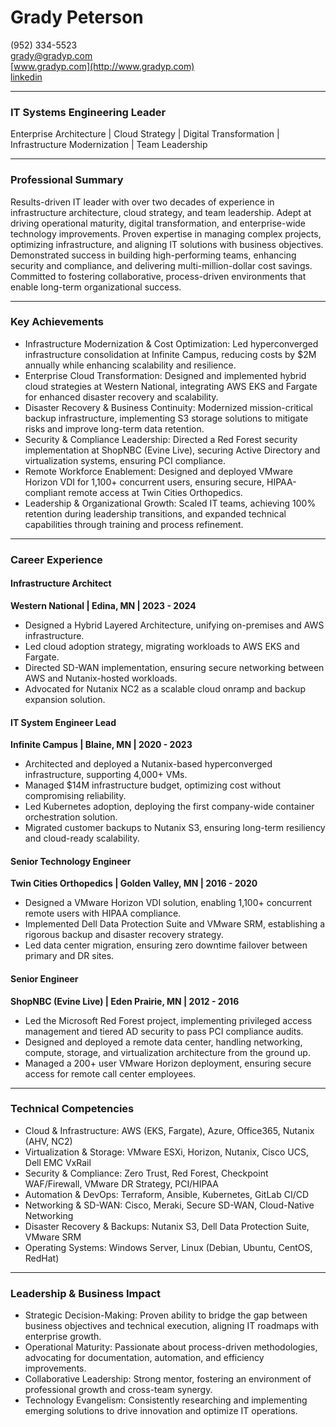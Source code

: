 # Grady Peterson

(952) 334-5523  
[grady@gradyp.com](mailto:grady@gradyp.com)  
[www.gradyp.com](http://www.gradyp.com)  
[linkedin](https://www.linkedin.com/in/gradypeterson/)

---

### **IT Systems Engineering Leader**

Enterprise Architecture \| Cloud Strategy \| Digital Transformation \| Infrastructure Modernization \| Team Leadership

---

### **Professional Summary**

Results-driven IT leader with over two decades of experience in infrastructure architecture, cloud strategy, and team leadership. Adept at driving operational maturity, digital transformation, and enterprise-wide technology improvements. Proven expertise in managing complex projects, optimizing infrastructure, and aligning IT solutions with business objectives. Demonstrated success in building high-performing teams, enhancing security and compliance, and delivering multi-million-dollar cost savings. Committed to fostering collaborative, process-driven environments that enable long-term organizational success.

---

### **Key Achievements**

- Infrastructure Modernization & Cost Optimization: Led hyperconverged infrastructure consolidation at Infinite Campus, reducing costs by \$2M annually while enhancing scalability and resilience.
- Enterprise Cloud Transformation: Designed and implemented hybrid cloud strategies at Western National, integrating AWS EKS and Fargate for enhanced disaster recovery and scalability.
- Disaster Recovery & Business Continuity: Modernized mission-critical backup infrastructure, implementing S3 storage solutions to mitigate risks and improve long-term data retention.
- Security & Compliance Leadership: Directed a Red Forest security implementation at ShopNBC (Evine Live), securing Active Directory and virtualization systems, ensuring PCI compliance.
- Remote Workforce Enablement: Designed and deployed VMware Horizon VDI for 1,100+ concurrent users, ensuring secure, HIPAA-compliant remote access at Twin Cities Orthopedics.
- Leadership & Organizational Growth: Scaled IT teams, achieving 100% retention during leadership transitions, and expanded technical capabilities through training and process refinement.

---

### **Career Experience**

#### **Infrastructure Architect**

**Western National \| Edina, MN \| 2023 - 2024**

- Designed a Hybrid Layered Architecture, unifying on-premises and AWS infrastructure.
- Led cloud adoption strategy, migrating workloads to AWS EKS and Fargate.
- Directed SD-WAN implementation, ensuring secure networking between AWS and Nutanix-hosted workloads.
- Advocated for Nutanix NC2 as a scalable cloud onramp and backup expansion solution.

#### **IT System Engineer Lead**

**Infinite Campus \| Blaine, MN \| 2020 - 2023**

- Architected and deployed a Nutanix-based hyperconverged infrastructure, supporting 4,000+ VMs.
- Managed \$14M infrastructure budget, optimizing cost without compromising reliability.
- Led Kubernetes adoption, deploying the first company-wide container orchestration solution.
- Migrated customer backups to Nutanix S3, ensuring long-term resiliency and cloud-ready scalability.

#### **Senior Technology Engineer**

**Twin Cities Orthopedics \| Golden Valley, MN \| 2016 - 2020**

- Designed a VMware Horizon VDI solution, enabling 1,100+ concurrent remote users with HIPAA compliance.
- Implemented Dell Data Protection Suite and VMware SRM, establishing a rigorous backup and disaster recovery strategy.
- Led data center migration, ensuring zero downtime failover between primary and DR sites.

#### **Senior Engineer**

**ShopNBC (Evine Live) \| Eden Prairie, MN \| 2012 - 2016**

- Led the Microsoft Red Forest project, implementing privileged access management and tiered AD security to pass PCI compliance audits.
- Designed and deployed a remote data center, handling networking, compute, storage, and virtualization architecture from the ground up.
- Managed a 200+ user VMware Horizon deployment, ensuring secure access for remote call center employees.

---

### **Technical Competencies**

- Cloud & Infrastructure: AWS (EKS, Fargate), Azure, Office365, Nutanix (AHV, NC2)
- Virtualization & Storage: VMware ESXi, Horizon, Nutanix, Cisco UCS, Dell EMC VxRail
- Security & Compliance: Zero Trust, Red Forest, Checkpoint WAF/Firewall, VMware DR Strategy, PCI/HIPAA
- Automation & DevOps: Terraform, Ansible, Kubernetes, GitLab CI/CD
- Networking & SD-WAN: Cisco, Meraki, Secure SD-WAN, Cloud-Native Networking
- Disaster Recovery & Backups: Nutanix S3, Dell Data Protection Suite, VMware SRM
- Operating Systems: Windows Server, Linux (Debian, Ubuntu, CentOS, RedHat)

---

### **Leadership & Business Impact**

- Strategic Decision-Making: Proven ability to bridge the gap between business objectives and technical execution, aligning IT roadmaps with enterprise growth.
- Operational Maturity: Passionate about process-driven methodologies, advocating for documentation, automation, and efficiency improvements.
- Collaborative Leadership: Strong mentor, fostering an environment of professional growth and cross-team synergy.
- Technology Evangelism: Consistently researching and implementing emerging solutions to drive innovation and optimize IT operations.

